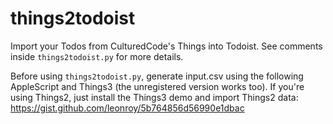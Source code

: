 # things2todoist

Import your Todos from CulturedCode's Things into Todoist. See comments inside
```things2todoist.py``` for more details.

Before using ```things2todoist.py```, generate input.csv using the
following AppleScript and Things3 (the unregistered version works
too). If you're using Things2, just install the Things3 demo and
import Things2 data: https://gist.github.com/leonroy/5b764856d56990e1dbac
